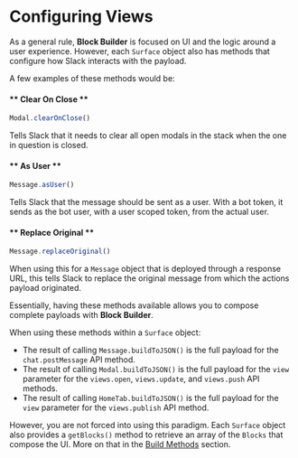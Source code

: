# Configuring Views

As a general rule, **Block Builder** is focused on UI and the logic around a user experience. However, each `Surface` object also has methods that configure how Slack interacts with the payload.

A few examples of these methods would be:

<!-- tabs:start -->

#### ** Clear On Close **

```javascript
Modal.clearOnClose()
```

Tells Slack that it needs to clear all open modals in the stack when the one in question is closed.

#### ** As User **

```javascript
Message.asUser()
```

Tells Slack that the message should be sent as a user. With a bot token, it sends as the bot user, with a user scoped token, from the actual user. 

#### ** Replace Original **

```javascript
Message.replaceOriginal()
```
When using this for a `Message` object that is deployed through a response URL, this tells Slack to replace the original message from which the actions payload originated.

<!-- tabs:end -->

Essentially, having these methods available allows you to compose complete payloads with **Block Builder**.

When using these methods within a `Surface` object:

* The result of calling `Message.buildToJSON()` is the full payload for the `chat.postMessage` API method.
* The result of calling `Modal.buildToJSON()` is the full payload for the `view` parameter for the `views.open`, `views.update`, and `views.push` API methods.
* The result of calling `HomeTab.buildToJSON()` is the full payload for the `view` parameter for the `views.publish` API method.

However, you are not forced into using this paradigm. Each `Surface` object also provides a `getBlocks()` method to retrieve an array of the `Blocks` that compose the UI. More on that in the [Build Methods](build-methods.md) section. 